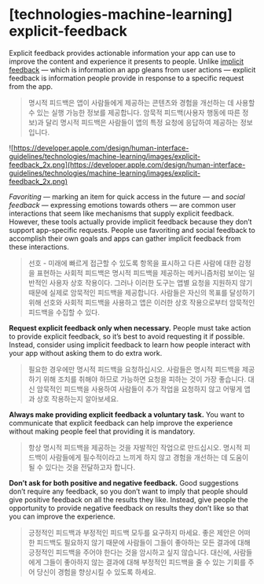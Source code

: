 # **[technologies-machine-learning] explicit-feedback**

Explicit feedback provides actionable information your app can use to improve the content and experience it presents to people. Unlike [implicit feedback](../technologies/machine-learning/implicit-feedback) — which is information an app gleans from user actions — explicit feedback is information people provide in response to a specific request from the app.
> 명시적 피드백은 앱이 사람들에게 제공하는 콘텐츠와 경험을 개선하는 데 사용할 수 있는 실행 가능한 정보를 제공합니다. 암묵적 피드백(사용자 행동에 따른 정보)과 달리 명시적 피드백은 사람들이 앱의 특정 요청에 응답하여 제공하는 정보입니다.
>




![https://developer.apple.com/design/human-interface-guidelines/technologies/machine-learning/images/explicit-feedback_2x.png](https://developer.apple.com/design/human-interface-guidelines/technologies/machine-learning/images/explicit-feedback_2x.png)

*Favoriting* — marking an item for quick access in the future — and *social feedback* — expressing emotions towards others — are common user interactions that seem like mechanisms that supply explicit feedback. However, these tools actually provide implicit feedback because they don’t support app-specific requests. People use favoriting and social feedback to accomplish their own goals and apps can gather implicit feedback from these interactions.
> 선호 - 미래에 빠르게 접근할 수 있도록 항목을 표시하고 다른 사람에 대한 감정을 표현하는 사회적 피드백은 명시적 피드백을 제공하는 메커니즘처럼 보이는 일반적인 사용자 상호 작용이다. 그러나 이러한 도구는 앱별 요청을 지원하지 않기 때문에 실제로 암묵적인 피드백을 제공합니다. 사람들은 자신의 목표를 달성하기 위해 선호와 사회적 피드백을 사용하고 앱은 이러한 상호 작용으로부터 암묵적인 피드백을 수집할 수 있다.
>




**Request explicit feedback only when necessary.** People must take action to provide explicit feedback, so it’s best to avoid requesting it if possible. Instead, consider using implicit feedback to learn how people interact with your app without asking them to do extra work.
> 필요한 경우에만 명시적 피드백을 요청하십시오. 사람들은 명시적 피드백을 제공하기 위해 조치를 취해야 하므로 가능하면 요청을 피하는 것이 가장 좋습니다. 대신 암묵적인 피드백을 사용하여 사람들이 추가 작업을 요청하지 않고 어떻게 앱과 상호 작용하는지 알아보세요.
>




**Always make providing explicit feedback a voluntary task.** You want to communicate that explicit feedback can help improve the experience without making people feel that providing it is mandatory.
> 항상 명시적 피드백을 제공하는 것을 자발적인 작업으로 만드십시오. 명시적 피드백이 사람들에게 필수적이라고 느끼게 하지 않고 경험을 개선하는 데 도움이 될 수 있다는 것을 전달하고자 합니다.
>




**Don’t ask for both positive and negative feedback.** Good suggestions don’t require any feedback, so you don’t want to imply that people should give positive feedback on all the results they like. Instead, give people the opportunity to provide negative feedback on results they don’t like so that you can improve the experience.
> 긍정적인 피드백과 부정적인 피드백 모두를 요구하지 마세요. 좋은 제안은 어떠한 피드백도 필요하지 않기 때문에 사람들이 그들이 좋아하는 모든 결과에 대해 긍정적인 피드백을 주어야 한다는 것을 암시하고 싶지 않습니다. 대신에, 사람들에게 그들이 좋아하지 않는 결과에 대해 부정적인 피드백을 줄 수 있는 기회를 주어 당신이 경험을 향상시킬 수 있도록 하세요.
>




